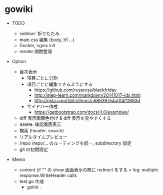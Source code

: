# gowiki

* TODO
  * sidebar: 折りたたみ
  * main.css 編集 (body, h1 ...)
  * Docker, nginx init
  * render 関数整理

* Option
  * 目次表示
    * 項目ごとに分割
    * 項目ごとに編集できるようにする
      * https://github.com/russross/blackfriday
      * http://step-learn.com/markdown/20141017-idx.html
      * http://qiita.com/Qiita/items/c686397e4a0f4f11683d
    * サイドバー作成
      * https://getbootstrap.com/docs/4.0/examples/
  * diff 表示画面色付け & diff 表示を見やすくする
  * delete: 確認画面表示
  * 検索 (header: search)
  * リアルタイムプレビュー 
  * /repo /repo/... のルーティングを統一, subdirectory 設定
  * git の初期設定


* Memo
  * content が "" の show 画面表示の際に redirect をする > log: multiple response.WriteHeader calls
  * test.go 作成
    * golint .
